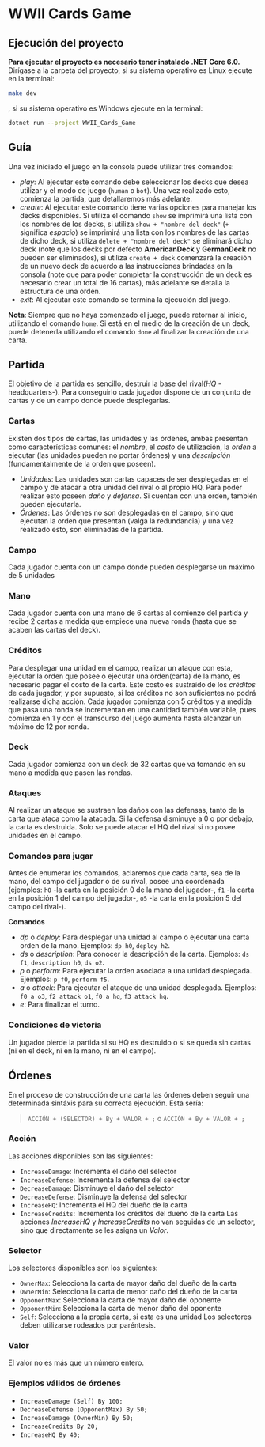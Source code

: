 # WWII Cards Game

## Ejecución del proyecto
**Para ejecutar el proyecto es necesario tener instalado .NET Core 6.0.**
Dirígase a la carpeta del proyecto, si su sistema operativo es Linux ejecute en la terminal:

```bash
make dev
```

, si su sistema operativo es Windows ejecute en la terminal:

```bash
dotnet run --project WWII_Cards_Game
```

## Guía
Una vez iniciado el juego en la consola puede utilizar tres comandos:

- *play*: Al ejecutar este comando debe seleccionar los decks que desea utilizar y el modo de juego (`human` o `bot`). Una vez realizado esto, comienza la partida, que detallaremos más adelante.
- *create*: Al ejecutar este comando tiene varias opciones para manejar los decks disponibles. Si utiliza el comando `show` se imprimirá una lista con los nombres de los decks, si utiliza `show + "nombre del deck"` (`+` significa *espacio*) se imprimirá una lista con los nombres de las cartas de dicho deck, si utiliza `delete + "nombre del deck"` se eliminará dicho deck (note que los decks por defecto **AmericanDeck** y **GermanDeck** no pueden ser eliminados), si utiliza `create + deck` comenzará la creación de un nuevo deck de acuerdo a las instrucciones brindadas en la consola (note que para poder completar la construcción de un deck es necesario crear un total de 16 cartas), más adelante se detalla la estructura de una orden.
- *exit*: Al ejecutar este comando se termina la ejecución del juego.

**Nota**: Siempre que no haya comenzado el juego, puede retornar al inicio, utilizando el comando `home`. Si está en el medio de la creación de un deck, puede detenerla utilizando el comando `done` al finalizar la creación de una carta.

## Partida
El objetivo de la partida es sencillo, destruir la base del rival(*HQ* -headquarters-). Para conseguirlo cada jugador dispone de un conjunto de cartas y de un campo donde puede desplegarlas.

### Cartas
Existen dos tipos de cartas, las unidades y las órdenes, ambas presentan como características comunes: el *nombre*, el *costo* de utilización, la *orden* a ejecutar (las unidades pueden no portar órdenes) y una *descripción* (fundamentalmente de la orden que poseen).
- *Unidades*: Las unidades son cartas capaces de ser desplegadas en el campo y de atacar a otra unidad del rival o al propio HQ. Para poder realizar esto poseen *daño* y *defensa*. Si cuentan con una orden, también pueden ejecutarla.
- *Órdenes*: Las órdenes no son desplegadas en el campo, sino que ejecutan la orden que presentan (valga la redundancia) y una vez realizado esto, son eliminadas de la partida.

### Campo
Cada jugador cuenta con un campo donde pueden desplegarse un máximo de 5 unidades

### Mano
Cada jugador cuenta con una mano de 6 cartas al comienzo del partida y recibe 2 cartas a medida que empiece una nueva ronda (hasta que se acaben las cartas del deck).

### Créditos
Para desplegar una unidad en el campo, realizar un ataque con esta, ejecutar la orden que posee o ejecutar una orden(carta) de la mano, es necesario pagar el costo de la carta. Este costo es sustraído de los *créditos* de cada jugador, y por supuesto, si los créditos no son suficientes no podrá realizarse dicha acción.
Cada jugador comienza con 5 créditos y a medida que pasa una ronda se incrementan en una cantidad también variable, pues comienza en 1 y con el transcurso del juego aumenta hasta alcanzar un máximo de 12 por ronda.

### Deck
Cada jugador comienza con un deck de 32 cartas que va tomando en su mano a medida que pasen las rondas.

### Ataques
Al realizar un ataque se sustraen los daños con las defensas, tanto de la carta que ataca como la atacada. Si la defensa disminuye a 0 o por debajo, la carta es destruida.
Solo se puede atacar el HQ del rival si no posee unidades en el campo.

### Comandos para jugar
Antes de enumerar los comandos, aclaremos que cada carta, sea de la mano, del campo del jugador o de su rival, posee una coordenada (ejemplos: `h0` -la carta en la posición 0 de la mano del jugador-, `f1` -la carta en la posición 1 del campo del jugador-, `o5` -la carta en la posición 5 del campo del rival-).

**Comandos**
- *dp* o *deploy*: Para desplegar una unidad al campo o ejecutar una carta orden de la mano. Ejemplos: `dp h0`, `deploy h2`.
- *ds* o *description*: Para conocer la descripción de la carta. Ejemplos: `ds f1`, `description h0`, `ds o2`.
- *p* o *perform*: Para ejecutar la orden asociada a una unidad desplegada. Ejemplos: `p f0`, `perform f5`.
- *a* o *attack*: Para ejecutar el ataque de una unidad desplegada. Ejemplos: `f0 a o3`, `f2 attack o1`, `f0 a hq`, `f3 attack hq`.
- *e*: Para finalizar el turno.

### Condiciones de victoria
Un jugador pierde la partida si su HQ es destruido o si se queda sin cartas (ni en el deck, ni en la mano, ni en el campo).

## Órdenes
En el proceso de construcción de una carta las órdenes deben seguir una determinada sintáxis para su correcta ejecución. Esta sería:

> `ACCIÓN + (SELECTOR) + By + VALOR + ;` o `ACCIÓN + By + VALOR + ;`

### Acción
Las acciones disponibles son las siguientes:
- `IncreaseDamage`: Incrementa el daño del selector
- `IncreaseDefense`: Incrementa la defensa del selector
- `DecreaseDamage`: Disminuye el daño del selector
- `DecreaseDefense`: Disminuye la defensa del selector
- `IncreaseHQ`: Incrementa el HQ del dueño de la carta
- `IncreaseCredits`: Incrementa los créditos del dueño de la carta
Las acciones *IncreaseHQ* y *IncreaseCredits* no van seguidas de un selector, sino que directamente se les asigna un *Valor*.

### Selector
Los selectores disponibles son los siguientes:
- `OwnerMax`: Selecciona la carta de mayor daño del dueño de la carta
- `OwnerMin`: Selecciona la carta de menor daño del dueño de la carta
- `OpponentMax`: Selecciona la carta de mayor daño del oponente
- `OpponentMin`: Selecciona la carta de menor daño del oponente
- `Self`: Selecciona a la propia carta, si esta es una unidad
Los selectores deben utilizarse rodeados por paréntesis.

### Valor
El valor no es más que un número entero.

### Ejemplos válidos de órdenes

- `IncreaseDamage (Self) By 100;`
- `DecreaseDefense (OpponentMax) By 50;`
- `IncreaseDamage (OwnerMin) By 50;`
- `IncreaseCredits By 20;`
- `IncreaseHQ By 40;`